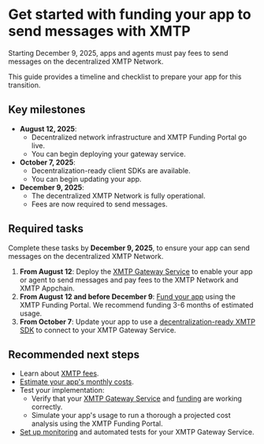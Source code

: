 # Get started with funding your app to send messages with XMTP

Starting December 9, 2025, apps and agents must pay fees to send messages on the decentralized XMTP Network.

This guide provides a timeline and checklist to prepare your app for this transition.

## Key milestones

- **August 12, 2025**:
  - Decentralized network infrastructure and XMTP Funding Portal go live.
  - You can begin deploying your gateway service.
- **October 7, 2025**:
  - Decentralization-ready client SDKs are available.
  - You can begin updating your app.
- **December 9, 2025**:
  - The decentralized XMTP Network is fully operational.
  - Fees are now required to send messages.

## Required tasks

Complete these tasks by **December 9, 2025**, to ensure your app can send messages on the decentralized XMTP Network.

1. **From August 12**: Deploy the [XMTP Gateway Service](/fund-apps/run-gateway) to enable your app or agent to send messages and pay fees to the XMTP Network and XMTP Appchain.
2. **From August 12 and before December 9**: [Fund your app](/fund-apps/fund-your-app) using the XMTP Funding Portal. We recommend funding 3-6 months of estimated usage.
3. **From October 7**: Update your app to use a [decentralization-ready XMTP SDK](/fund-apps/update-sdk) to connect to your XMTP Gateway Service.

## Recommended next steps

- Learn about [XMTP fees](/fund-apps/understand-fees).
- [Estimate your app's monthly costs](/fund-apps/calculate-costs#estimate-xmtp-fees-and-costs).
- Test your implementation:
  - Verify that your [XMTP Gateway Service](/fund-apps/run-gateway) and [funding](/fund-apps/fund-your-app) are working correctly.
  - Simulate your app's usage to run a thorough a projected cost analysis using the XMTP Funding Portal.
- [Set up monitoring](/fund-apps/run-gateway#metrics-and-observability) and automated tests for your XMTP Gateway Service.
